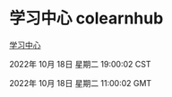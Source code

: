 # 学习中心 colearnhub
[学习中心](http://59.174.8.172:56308/colearnhub/)

2022年 10月 18日 星期二 19:00:02 CST

2022年 10月 18日 星期二 11:00:02 GMT
